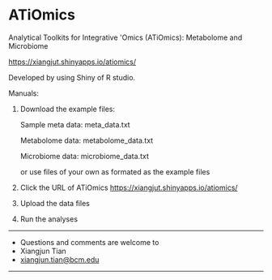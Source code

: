 # ATiOmics
Analytical Toolkits for Integrative 'Omics (ATiOmics): Metabolome and Microbiome

https://xiangjut.shinyapps.io/atiomics/

Developed by using Shiny of R studio.

Manuals:
1. Download the example files: 

      Sample meta data: meta_data.txt
      
      Metabolome data: metabolome_data.txt
      
      Microbiome data: microbiome_data.txt
      
   or use files of your own as formated as the example files
2. Click the URL of ATiOmics https://xiangjut.shinyapps.io/atiomics/
3. Upload the data files 
4. Run the analyses


-----------------------------------------
* Questions and comments are welcome to   
* Xiangjun Tian                         
* xiangjun.tian@bcm.edu                 
-----------------------------------------
